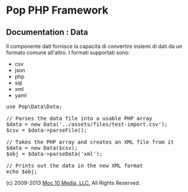 Pop PHP Framework
=================

Documentation : Data
--------------------

Il componente dati fornisce la capacità di convertire insiemi di dati da un formato comune all'altro. I formati supportati sono:

* csv
* json
* php
* sql
* xml
* yaml

<pre>
use Pop\Data\Data;

// Parses the data file into a usable PHP array
$data = new Data('../assets/files/test-import.csv');
$csv = $data->parseFile();

// Takes the PHP array and creates an XML file from it
$data = new Data($csv);
$obj = $data->parseData('xml');

// Prints out the data in the new XML format
echo $obj;
</pre>

(c) 2009-2013 [Moc 10 Media, LLC.](http://www.moc10media.com) All Rights Reserved.
